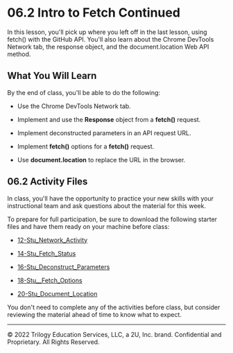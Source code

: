 # 06.2 Intro to Fetch Continued
In this lesson, you'll pick up where you left off in the last lesson, using fetch() with the GitHub API. You'll also learn about the Chrome DevTools Network tab, the response object, and the document.location Web API method.

## What You Will Learn
By the end of class, you'll be able to do the following:

* Use the Chrome DevTools Network tab.

* Implement and use the **Response** object from a **fetch()** request.

* Implement deconstructed parameters in an API request URL.

* Implement **fetch()** options for a **fetch()** request.

* Use **document.location** to replace the URL in the browser.

## 06.2 Activity Files
In class, you'll have the opportunity to practice your new skills with your instructional team and ask questions about the material for this week.

To prepare for full participation, be sure to download the following starter files and have them ready on your machine before class:
* [12-Stu_Network_Activity](https://static.fullstack-bootcamp.com/lesson-files/06-Server-Side-APIs/12-Stu_Network_Activity.zip)

* [14-Stu_Fetch_Status](https://static.fullstack-bootcamp.com/lesson-files/06-Server-Side-APIs/14-Stu_Fetch_Status.zip)

* [16-Stu_Deconstruct_Parameters](https://static.fullstack-bootcamp.com/lesson-files/06-Server-Side-APIs/16-Stu_Deconstruct_Parameters.zip)

* [18-Stu__Fetch_Options](https://static.fullstack-bootcamp.com/lesson-files/06-Server-Side-APIs/18-Stu__Fetch_Options.zip)

* [20-Stu_Document_Location](https://static.fullstack-bootcamp.com/lesson-files/06-Server-Side-APIs/20-Stu_Document_Location.zip)

You don't need to complete any of the activities before class, but consider reviewing the material ahead of time to know what to expect.

---
© 2022 Trilogy Education Services, LLC, a 2U, Inc. brand. Confidential and Proprietary. All Rights Reserved.

